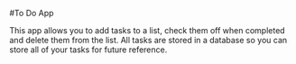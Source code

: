 #To Do App

This app allows you to add tasks to a list, check them off when completed and delete them from the list. All tasks are stored in a database so you can store all of your tasks for future reference.
